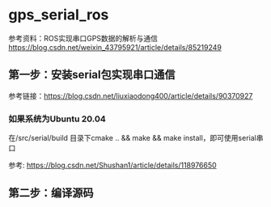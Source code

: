 # gps_serial_ros
参考资料：ROS实现串口GPS数据的解析与通信 https://blog.csdn.net/weixin_43795921/article/details/85219249
## 第一步：安装serial包实现串口通信
参考链接：https://blog.csdn.net/liuxiaodong400/article/details/90370927

### 如果系统为Ubuntu 20.04
在/src/serial/build 目录下cmake .. && make && make install，即可使用serial串口

参考: https://blog.csdn.net/Shushan1/article/details/118976650

## 第二步：编译源码
